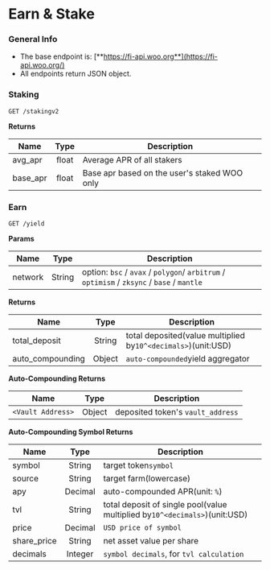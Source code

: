 # Earn & Stake

### General Info

* The base endpoint is: [**https://fi-api.woo.org**](https://fi-api.woo.org/)
* All endpoints return JSON object.

### Staking

`GET /stakingv2`

**Returns**

| Name      |  Type | Description                                  |
| --------- | :---: | -------------------------------------------- |
| avg\_apr  | float | Average APR of all stakers                   |
| base\_apr | float | Base apr based on the user's staked WOO only |

### Earn

`GET /yield`

**Params**

| Name    |  Type  | Description                                                                                 |
| ------- | :----: | ------------------------------------------------------------------------------------------- |
| network | String | option: `bsc` / `avax`  / `polygon`/ `arbitrum` / `optimism` / `zksync` / `base` / `mantle` |

**Returns**

| Name              |  Type  | Description                                                   |
| ----------------- | :----: | ------------------------------------------------------------- |
| total\_deposit    | String | total deposited(value multiplied by`10^<decimals>`)(unit:USD) |
| auto\_compounding | Object | `auto-compounded`yield aggregator                             |

**Auto-Compounding Returns**

| Name              |  Type  | Description                       |
| ----------------- | :----: | --------------------------------- |
| `<Vault Address>` | Object | deposited token's `vault_address` |

**Auto-Compounding Symbol Returns**

| Name         |   Type  | Description                                                                |
| ------------ | :-----: | -------------------------------------------------------------------------- |
| symbol       |  String | target token`symbol`                                                       |
| source       |  String | target farm(lowercase)                                                     |
| apy          | Decimal | auto-compounded APR(unit: `%`)                                             |
| tvl          |  String | total deposit of single pool(value multiplied by`10^<decimals>`)(unit:USD) |
| price        | Decimal | `USD price of symbol`                                                      |
| share\_price |  String | net asset value per share                                                  |
| decimals     | Integer | `symbol decimals`, for `tvl calculation`                                   |
